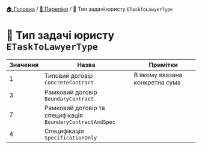 ﻿[🏠 Головна](../README.MD) / [🎲 Переліки](./README.MD) / 🎲 Тип задачі юристу `ETaskToLawyerType`

# 🎲 Тип задачі юристу `ETaskToLawyerType`

| Значення | Назва | Примітки |
|---|---|---|
| 1 | Типовий договір </br> `ConcreteContract` | В якому вказана конкретна сума |
| 3 | Рамковий договір </br> `BoundaryContract` | |
| 7 | Рамковий договір та специфікація </br> `BoundaryContractAndSpec` | |
| 4 | Специфікація </br> `SpecificationOnly` | |